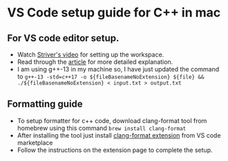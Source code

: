 # VS Code setup guide for C++ in mac

## For VS code editor setup.

- Watch [Striver's video](https://www.youtube.com/watch?v=h3uDCJ5mvgw&list=PLgUwDviBIf0oF6QL8m22w1hIDC1vJ_BHz&index=3) for setting up the workspace.
- Read through the [article](https://takeuforward.org/set-up/how-to-set-up-visual-studio-code-for-c-cp-and-dsa/) for more detailed explanation.
- I am using g++-13 in my machine so, I have just updated the command to
  `g++-13 -std=c++17 -o ${fileBasenameNoExtension} ${file} && ./${fileBasenameNoExtension} < input.txt > output.txt`

## Formatting guide

- To setup formatter for c++ code, download clang-format tool from homebrew using this command `brew install clang-format`
- After installing the tool just install [clang-format extension](https://marketplace.visualstudio.com/items?itemName=xaver.clang-format) from VS code marketplace
- Follow the instructions on the extension page to complete the setup.
